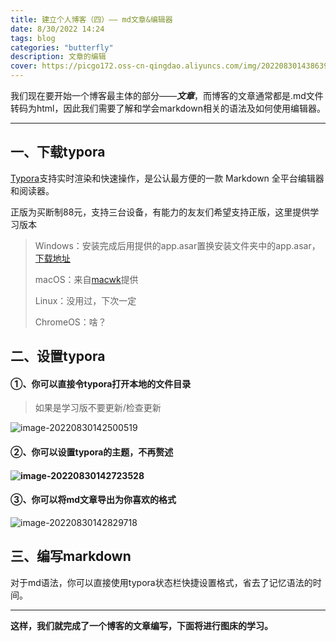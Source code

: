 ```yaml
---
title: 建立个人博客（四）—— md文章&编辑器
date: 8/30/2022 14:24
tags: blog
categories: "butterfly"
description: 文章的编辑
cover: https://picgo172.oss-cn-qingdao.aliyuncs.com/img/202208301438639.jpg
---
```


我们现在要开始一个博客最主体的部分——***文章***，而博客的文章通常都是.md文件转码为html，因此我们需要了解和学会markdown相关的语法及如何使用编辑器。

------

## 一、下载typora

[Typora](https://typoraio.cn)支持实时渲染和快速操作，是公认最方便的一款 Markdown 全平台编辑器和阅读器。

正版为买断制88元，支持三台设备，有能力的友友们希望支持正版，这里提供学习版本

> Windows：安装完成后用提供的app.asar置换安装文件夹中的app.asar，[下载地址](https://repokvc.oss-cn-qingdao.aliyuncs.com/Typora破解.zip)
>
> macOS：来自[macwk](https://macwk.com/soft/typora)提供
>
> Linux：没用过，下次一定
>
> ChromeOS：啥？

## 二、设置typora

#### ①、你可以直接令typora打开本地的文件目录

> 如果是学习版不要更新/检查更新

![image-20220830142500519](https://picgo172.oss-cn-qingdao.aliyuncs.com/img/202208301425585.png)

#### ②、你可以设置typora的主题，不再赘述

#### ![image-20220830142723528](https://picgo172.oss-cn-qingdao.aliyuncs.com/img/202208301427553.png)

#### ③、你可以将md文章导出为你喜欢的格式

![image-20220830142829718](https://picgo172.oss-cn-qingdao.aliyuncs.com/img/202208301428741.png)

## 三、编写markdown

对于md语法，你可以直接使用typora状态栏快捷设置格式，省去了记忆语法的时间。

------

**这样，我们就完成了一个博客的文章编写，下面将进行图床的学习。**
